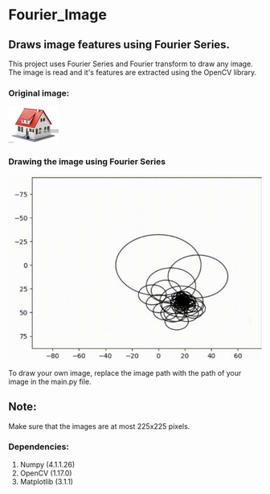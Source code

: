 # Fourier_Image
## Draws image features using Fourier Series.

This project uses Fourier Series and Fourier transform to draw any image. The image is read and it's features are extracted using the OpenCV library.

### Original image:
![Original Image](house.jpg)
### Drawing the image using Fourier Series
![Drawing the image of a house using Fourier Series Demo](fourier_series_demo.gif)

To draw your own image, replace the image path with the path of your image in the main.py file.

## Note:
Make sure that the images are at most 225x225 pixels.
### Dependencies: 
  1. Numpy (4.1.1.26)
  2. OpenCV (1.17.0)
  3. Matplotlib (3.1.1)
